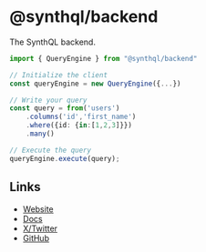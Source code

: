# @synthql/backend

The SynthQL backend.

```ts
import { QueryEngine } from "@synthql/backend"

// Initialize the client
const queryEngine = new QueryEngine({...})

// Write your query
const query = from('users')
    .columns('id','first_name')
    .where({id: {in:[1,2,3]}})
    .many()

// Execute the query
queryEngine.execute(query);
```

## Links

-   [Website](https://synthql.dev)
-   [Docs](https://synthql.dev/docs/getting-started)
-   [X/Twitter](https://twitter.com/fernandohur)
-   [GitHub](https://github.com/synthql/SynthQL)
